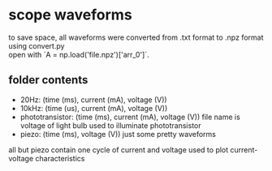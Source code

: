 # scope waveforms
to save space, all waveforms were converted from .txt format to .npz format using convert.py  
open with ´A = np.load('file.npz')['arr_0']´.  

## folder contents
* 20Hz: (time (ms), current (mA), voltage (V))
* 10kHz: (time (us), current (mA), voltage (V))
* phototransistor: (time (ms), current (mA), voltage (V)) file name is voltage of light bulb used to illuminate phototransistor
* piezo: (time (ms), voltage (V)) just some pretty waveforms

all but piezo contain one cycle of current and voltage used to plot current-voltage characteristics
